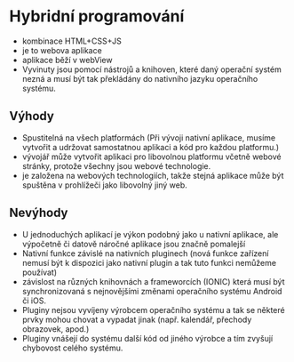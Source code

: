 # Hybridní programování
* kombinace HTML+CSS+JS
* je to webova aplikace
* aplikace běží v webView
* Vyvinuty jsou pomocí nástrojů a knihoven, které daný operační systém nezná a musí být tak překládány do nativního jazyku operačního systému.

## Výhody
* Spustitelná na všech platformách (Při vývoji nativní aplikace, musíme vytvořit a udržovat samostatnou aplikaci a kód pro každou platformu.)
* vývojář může vytvořit aplikaci pro libovolnou platformu včetně webové stránky, protože všechny jsou webové technologie.
* je založena na webových technologiích, takže stejná aplikace může být spuštěna v prohlížeči jako libovolný jiný web.

## Nevýhody
* U jednoduchých aplikací je výkon podobný jako u nativní aplikace, ale výpočetně či datově náročné aplikace jsou značně pomalejší
* Nativní funkce závislé na nativních pluginech (nová funkce zařízení nemusí být k dispozici jako nativní plugin a tak tuto funkci nemůžeme používat)
* závislost na různých knihovnách a frameworcích (IONIC) která musí být synchronizovaná s nejnovějšími změnami operačního systému Android či iOS. 
* Pluginy nejsou vyvíjeny výrobcem operačního systému a tak se některé prvky mohou chovat a vypadat jinak (např. kalendář, přechody obrazovek, apod.)
* Pluginy vnášejí do systému další kód od jiného výrobce a tím zvyšují chybovost celého systému.

